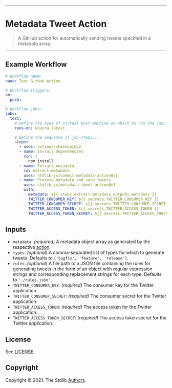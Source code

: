 <!--

@license Apache-2.0

Copyright (c) 2021 The Stdlib Authors.

Licensed under the Apache License, Version 2.0 (the "License");
you may not use this file except in compliance with the License.
You may obtain a copy of the License at

   http://www.apache.org/licenses/LICENSE-2.0

Unless required by applicable law or agreed to in writing, software
distributed under the License is distributed on an "AS IS" BASIS,
WITHOUT WARRANTIES OR CONDITIONS OF ANY KIND, either express or implied.
See the License for the specific language governing permissions and
limitations under the License.

-->

---

# Metadata Tweet Action

> A GitHub action for automatically sending tweets specified in a metadata array.

---

## Example Workflow

```yml
# Workflow name:
name: Test GitHub Action

# Workflow triggers:
on:
  push:

# Workflow jobs:
jobs:
  test:
    # Define the type of virtual host machine on which to run the job:
    runs-on: ubuntu-latest

    # Define the sequence of job steps...
    steps:
      - uses: actions/checkout@v2
      - name: Install dependencies
        run: |
          npm install
      - name: Extract metadata
        id: extract-metadata
        uses: stdlib-js/commit-metadata-action@v1
      - name: Process metadata and send tweets
        uses: stdlib-js/metadata-tweet-action@v1
        with:
          metadata: ${{ steps.extract-metadata.outputs.metadata }}
          TWITTER_CONSUMER_KEY: ${{ secrets.TWITTER_CONSUMER_KEY }}
          TWITTER_CONSUMER_SECRET: ${{ secrets.TWITTER_CONSUMER_SECRET }}
          TWITTER_ACCESS_TOKEN: ${{ secrets.TWITTER_ACCESS_TOKEN }}
          TWITTER_ACCESS_TOKEN_SECRET: ${{ secrets.TWITTER_ACCESS_TOKEN_SECRET }}
```

## Inputs

-   `metadata`: *(required)* A metadata object array as generated by the respective [action][commit-metadata-action].
-   `types`: *(optional)* A comma-separated list of types for which to generate tweets. Defaults to `['bugfix', 'feature', 'release']`.
-   `rules`: *(optional)* A file path to a JSON file containing the rules for generating tweets in the form of an object with regular expression strings and corresponding replacement strings for each type. Defaults to `'./rules.json'`.
-   `TWITTER_CONSUMER_KEY`: *(required)* The consumer key for the Twitter application.
-   `TWITTER_CONSUMER_SECRET`: *(required)* The consumer secret for the Twitter application.
-   `TWITTER_ACCESS_TOKEN`: *(required)* The access token for the Twitter application.
-   `TWITTER_ACCESS_TOKEN_SECRET`: *(required)* The access token secret for the Twitter application.

## License

See [LICENSE][stdlib-license].


## Copyright

Copyright &copy; 2021. The Stdlib [Authors][stdlib-authors].

<!-- Section for all links. Make sure to keep an empty line after the `section` element and another before the `/section` close. -->

<section class="links">

[stdlib]: https://github.com/stdlib-js/stdlib

[stdlib-authors]: https://github.com/stdlib-js/stdlib/graphs/contributors

[stdlib-license]: https://raw.githubusercontent.com/stdlib-js/assign-issue-on-label-action/master/LICENSE

[commit-metadata-action]: https://github.com/stdlib-js/commit-metadata-action

</section>

<!-- /.links -->